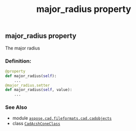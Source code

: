 ﻿---
title: major_radius property
second_title: Aspose.CAD for Python via .NET API References
description: 
type: docs
weight: 210
url: /python-net/aspose.cad.fileformats.cad.cadobjects/cadacshconeclass/major_radius/
is_root: false
---

## major_radius property


The major radius
### Definition:
```python
@property
def major_radius(self):
    ...
@major_radius.setter
def major_radius(self, value):
    ...
```

### See Also
* module [`aspose.cad.fileformats.cad.cadobjects`](../../)
* class [`CadAcshConeClass`](/cad/python-net/aspose.cad.fileformats.cad.cadobjects/cadacshconeclass)
